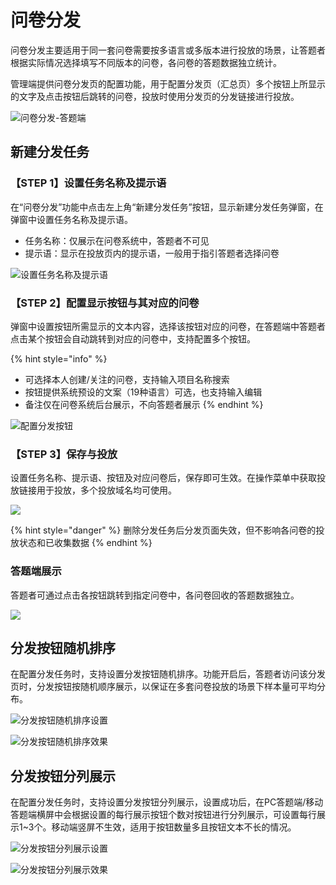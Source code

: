 # 问卷分发

问卷分发主要适用于同一套问卷需要按多语言或多版本进行投放的场景，让答题者根据实际情况选择填写不同版本的问卷，各问卷的答题数据独立统计。

管理端提供问卷分发页的配置功能，用于配置分发页（汇总页）多个按钮上所显示的文字及点击按钮后跳转的问卷，投放时使用分发页的分发链接进行投放。

![&#x95EE;&#x5377;&#x5206;&#x53D1;-&#x7B54;&#x9898;&#x7AEF;](../.gitbook/assets/image%20%28344%29.png)

## 新建分发任务

### 【STEP 1】设置任务名称及提示语

在“问卷分发”功能中点击左上角“新建分发任务”按钮，显示新建分发任务弹窗，在弹窗中设置任务名称及提示语。

* 任务名称：仅展示在问卷系统中，答题者不可见
* 提示语：显示在投放页内的提示语，一般用于指引答题者选择问卷

![&#x8BBE;&#x7F6E;&#x4EFB;&#x52A1;&#x540D;&#x79F0;&#x53CA;&#x63D0;&#x793A;&#x8BED;](../.gitbook/assets/image%20%28130%29.png)

### 【STEP 2】配置显示按钮与其对应的问卷

弹窗中设置按钮所需显示的文本内容，选择该按钮对应的问卷，在答题端中答题者点击某个按钮会自动跳转到对应的问卷中，支持配置多个按钮。

{% hint style="info" %}
* 可选择本人创建/关注的问卷，支持输入项目名称搜索
* 按钮提供系统预设的文案（19种语言）可选，也支持输入编辑
* 备注仅在问卷系统后台展示，不向答题者展示
{% endhint %}

![&#x914D;&#x7F6E;&#x5206;&#x53D1;&#x6309;&#x94AE;](../.gitbook/assets/image%20%28231%29.png)

### 【STEP 3】保存与投放

设置任务名称、提示语、按钮及对应问卷后，保存即可生效。在操作菜单中获取投放链接用于投放，多个投放域名均可使用。

![](../.gitbook/assets/image%20%28440%29.png)

{% hint style="danger" %}
删除分发任务后分发页面失效，但不影响各问卷的投放状态和已收集数据
{% endhint %}

### 答题端展示

答题者可通过点击各按钮跳转到指定问卷中，各问卷回收的答题数据独立。

![](../.gitbook/assets/image%20%28263%29.png)



## 分发按钮随机排序

在配置分发任务时，支持设置分发按钮随机排序。功能开启后，答题者访问该分发页时，分发按钮按随机顺序展示，以保证在多套问卷投放的场景下样本量可平均分布。

![&#x5206;&#x53D1;&#x6309;&#x94AE;&#x968F;&#x673A;&#x6392;&#x5E8F;&#x8BBE;&#x7F6E;](../.gitbook/assets/image%20%28607%29.png)

![&#x5206;&#x53D1;&#x6309;&#x94AE;&#x968F;&#x673A;&#x6392;&#x5E8F;&#x6548;&#x679C;](../.gitbook/assets/image%20%28606%29.png)

## 分发按钮分列展示

在配置分发任务时，支持设置分发按钮分列展示，设置成功后，在PC答题端/移动答题端横屏中会根据设置的每行展示按钮个数对按钮进行分列展示，可设置每行展示1~3个。移动端竖屏不生效，适用于按钮数量多且按钮文本不长的情况。

![&#x5206;&#x53D1;&#x6309;&#x94AE;&#x5206;&#x5217;&#x5C55;&#x793A;&#x8BBE;&#x7F6E;](../.gitbook/assets/image%20%28602%29.png)

![&#x5206;&#x53D1;&#x6309;&#x94AE;&#x5206;&#x5217;&#x5C55;&#x793A;&#x6548;&#x679C;](../.gitbook/assets/image%20%28603%29.png)

